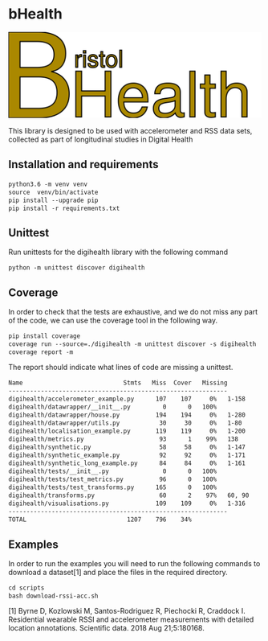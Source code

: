 # bHealth

![](bhealth.svg)

This library is designed to be used with accelerometer and RSS data sets, collected as part of longitudinal studies in Digital Health

## Installation and requirements

```
python3.6 -m venv venv
source  venv/bin/activate
pip install --upgrade pip
pip install -r requirements.txt
```


## Unittest

Run unittests for the digihealth library with the following command

```
python -m unittest discover digihealth
```

## Coverage

In order to check that the tests are exhaustive, and we do not miss any part of
the code, we can use the coverage tool in the following way.

```
pip install coverage
coverage run --source=./digihealth -m unittest discover -s digihealth
coverage report -m
```

The report should indicate what lines of code are missing a unittest.

```
Name                            Stmts   Miss  Cover   Missing
-------------------------------------------------------------
digihealth/accelerometer_example.py      107    107     0%   1-158
digihealth/datawrapper/__init__.py         0      0   100%
digihealth/datawrapper/house.py          194    194     0%   1-280
digihealth/datawrapper/utils.py           30     30     0%   1-80
digihealth/localisation_example.py       119    119     0%   1-200
digihealth/metrics.py                     93      1    99%   138
digihealth/synthetic.py                   58     58     0%   1-147
digihealth/synthetic_example.py           92     92     0%   1-171
digihealth/synthetic_long_example.py      84     84     0%   1-161
digihealth/tests/__init__.py               0      0   100%
digihealth/tests/test_metrics.py          96      0   100%
digihealth/tests/test_transforms.py      165      0   100%
digihealth/transforms.py                  60      2    97%   60, 90
digihealth/visualisations.py             109    109     0%   1-316
-------------------------------------------------------------
TOTAL                            1207    796    34%
```


## Examples

In order to run the examples you will need to run the following commands to download a dataset[1] and place the files in the required directory. 
```
cd scripts
bash download-rssi-acc.sh
```

[1] Byrne D, Kozlowski M, Santos-Rodriguez R, Piechocki R, Craddock I. Residential wearable RSSI and accelerometer measurements with detailed location annotations. Scientific data. 2018 Aug 21;5:180168.
